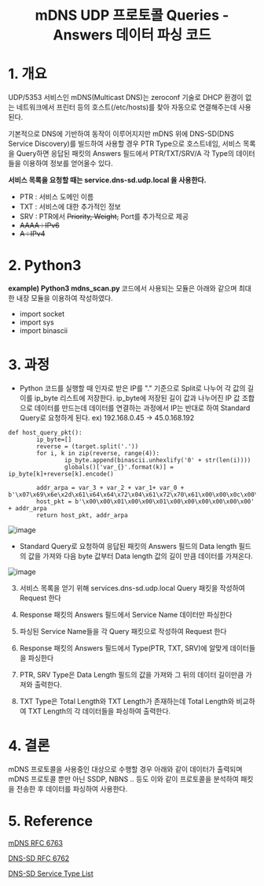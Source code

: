# <center> mDNS UDP 프로토콜 Queries - Answers 데이터 파싱 코드</center>

# 1. 개요
UDP/5353 서비스인 mDNS(Multicast DNS)는 zeroconf 기술로 DHCP 환경이 없는 네트워크에서 프린터 등의 호스트(/etc/hosts)를 찾아 자동으로 연결해주는데 사용된다.<br>

기본적으로 DNS에 기반하여 동작이 이루어지지만 mDNS 위에 DNS-SD(DNS Service Discovery)를 빌드하여 사용할 경우 PTR Type으로 호스트네임, 서비스 목록을 Query하면 응답된 패킷의 Answers 필드에서 PTR/TXT/SRV/A 각 Type의 데이터들을 이용하여 정보를 얻어올수 있다.

**서비스 목록을 요청할 때는 service.dns-sd.udp.local 을 사용한다.**

* PTR : 서비스 도메인 이름
* TXT : 서비스에 대한 추가적인 정보
* SRV : PTR에서 ~~Priority, Weight,~~ Port를 추가적으로 제공
* ~~AAAA : IPv6~~
* ~~A : IPv4~~

# 2. Python3
**example) Python3 mdns_scan.py <IP>**
코드에서 사용되는 모듈은 아래와 같으며 최대한 내장 모듈을 이용하여 작성하였다.

* import socket
* import sys
* import binascii

# 3. 과정
* Python 코드를 실행할 때 인자로 받은 IP를 "." 기준으로 Split로 나누어 각 값의 길이를 ip_byte 리스트에 저장한다. ip_byte에 저장된 길이 값과 나누어진 IP 값 조합으로 데이터를 만드는데 데이터를 연결하는 과정에서 IP는 반대로 하여 Standard Query로 요청하게 된다. ex) 192.168.0.45 -> 45.0.168.192
```
def host_query_pkt():
        ip_byte=[]
        reverse = (target.split('.'))
        for i, k in zip(reverse, range(4)):
                ip_byte.append(binascii.unhexlify('0' + str(len(i))))
                globals()['var_{}'.format(k)] = ip_byte[k]+reverse[k].encode()
        
        addr_arpa = var_3 + var_2 + var_1+ var_0 + b'\x07\x69\x6e\x2d\x61\x64\x64\x72\x04\x61\x72\x70\x61\x00\x00\x0c\x00\x01'
        host_pkt = b'\x00\x00\x01\x00\x00\x01\x00\x00\x00\x00\x00\x00' + addr_arpa
        return host_pkt, addr_arpa
```
![image](https://user-images.githubusercontent.com/40857478/121621321-eaf15b00-caa6-11eb-8807-758686f09de8.png)

*  Standard Query로 요청하여 응답된 패킷의 Answers 필드의 Data length 필드의 값을 가져와 다음 byte 값부터 Data length 값의 길이 만큼 데이터를 가져온다.


![image](https://user-images.githubusercontent.com/40857478/121622112-5c7dd900-caa8-11eb-990f-670ffcb14352.png)

3. 서비스 목록을 얻기 위해 services.dns-sd.udp.local Query 패킷을 작성하여 Request 한다



4. Response 패킷의 Answers 필드에서 Service Name 데이터만 파싱한다


5. 파싱된 Service Name들을 각 Query 패킷으로 작성하여 Request 한다


6. Response 패킷의 Answers 필드에서 Type(PTR, TXT, SRV)에 알맞게 데이터들을 파싱한다



7. PTR, SRV Type은 Data Length 필드의 값을 가져와 그 뒤의 데이터 길이만큼 가져와 출력한다.



8. TXT Type은 Total Length와 TXT Length가 존재하는데 Total Length와 비교하여 TXT Length의 각 데이터들을 파싱하여 출력한다.

# 4. 결론
mDNS 프로토콜을 사용중인 대상으로 수행할 경우 아래와 같이 데이터가 출력되며 mDNS 프로토콜 뿐만 아닌 SSDP, NBNS .. 등도 이와 같이 프로토콜을 분석하여 패킷을 전송한 후 데이터를 파싱하여 사용한다.

# 5. Reference
[mDNS RFC 6763](https://datatracker.ietf.org/doc/html/rfc6763)

[DNS-SD RFC 6762](https://datatracker.ietf.org/doc/html/rfc6762)

[DNS-SD Service Type List](http://dns-sd.org/ServiceTypes.html)
